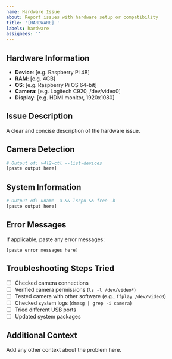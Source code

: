 ```yaml
---
name: Hardware Issue
about: Report issues with hardware setup or compatibility
title: '[HARDWARE] '
labels: hardware
assignees: ''
---
```


## Hardware Information
- **Device**: [e.g. Raspberry Pi 4B]
- **RAM**: [e.g. 4GB]
- **OS**: [e.g. Raspberry Pi OS 64-bit]
- **Camera**: [e.g. Logitech C920, /dev/video0]
- **Display**: [e.g. HDMI monitor, 1920x1080]

## Issue Description
A clear and concise description of the hardware issue.

## Camera Detection
```bash
# Output of: v4l2-ctl --list-devices
[paste output here]
```

## System Information
```bash
# Output of: uname -a && lscpu && free -h
[paste output here]
```

## Error Messages
If applicable, paste any error messages:
```
[paste error messages here]
```

## Troubleshooting Steps Tried
- [ ] Checked camera connections
- [ ] Verified camera permissions (`ls -l /dev/video*`)
- [ ] Tested camera with other software (e.g., `ffplay /dev/video0`)
- [ ] Checked system logs (`dmesg | grep -i camera`)
- [ ] Tried different USB ports
- [ ] Updated system packages

## Additional Context
Add any other context about the problem here.
